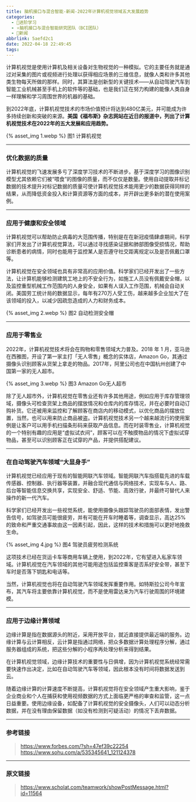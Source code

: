```yaml
---
title: 脑机接口与混合智能-新闻-2022年计算机视觉领域五大发展趋势
categories:
  - 🌙进阶学习
  - ⭐脑机接口与混合智能研究团队（BCI团队）
  - 💫新闻
abbrlink: 5aefd2c1
date: 2022-04-18 22:49:45
tags:
---
```


计算机视觉是使用计算机及相关设备对生物视觉的一种模拟。它的主要任务就是通过对采集的图片或视频进行处理以获得相应场景的三维信息，就像人类和许多其他类生物每天所做的那样。同时，其算法是创新型的关键技术——从自动驾驶汽车到智能工业机械甚至手机上的软件等的基础，也是我们正在努力构建的能像人类自身一样理解和学习周围世界的机器的基础。

到2022年底，计算机视觉技术的市场价值预计将达到480亿美元，并可能成为许多持续创新和突破的来源。**美国《福布斯》杂志网站在近日的报道中，列出了计算机视觉技术在2022年的五大发展和应用趋势。**

{% asset_img 1.webp %}
图1 计算机视觉

<!--more-->

***

### 优化数据的质量

计算机视觉的飞速发展多亏了深度学习技术的不断进步。基于深度学习的图像识别模型尤其依赖它们被“喂食”的图像的质量，而不仅仅是数量。使用自动提取并标记数据的技术提升对标记数据的质量可使计算机视觉技术能用更少的数据获得同样的结果，从而降低资金投入和计算资源等方面的成本，并开辟出更多新的潜在使用案例。

***

### 应用于健康和安全领域

计算机视觉可以帮助防止病毒的大范围传播，特别是在在新冠疫情肆虐期间，科学家们开发出了计算机视觉算法，可以通过寻找感染证据和肺部图像受损情况，帮助诊断患者的病情，同时也能用于监控某人是否遵守社交距离规定以及是否佩戴口罩等。

计算机视觉在安全领域也具有非常高的应用价值。科学家们已经开发出了一些方法，让计算机能够检测建筑工地上的不安全行为，如施工人员没有佩戴安全帽，以及监控重型机械工作范围内的人身安全，如果有人误入工作范围，机械会自动关闭。美国劳工统计局的数据显示，每年有270万人受工伤，越来越多企业加大了在该领域的投入，以减少因疏忽造成的人力和财务成本。

{% asset_img 2.webp %}
图2 自动检测安全帽

***

### 应用于零售业

2022年，计算机视觉技术将会在购物和零售领域大力普及。2018 年 1 月，亚马逊在西雅图，开设了第一家主打「无人零售」概念的实体店，Amazon Go，其通过摄像头识别顾客从货架上拿走的物品。2017年，阿里公司也在中国杭州创建了中国第一家的无人超市。

{% asset_img 3.webp %}
图3 Amazon Go无人超市

除了无人超市外，计算机视觉在零售业还有许多其他用途，例如应用于库存管理领域，摄像头可检查货架上商品的摆放情况和仓库内的库存情况，并在必要时自动订购补货。它还被用来监控和了解顾客在商店内的移动模式，以优化商品的摆放位置，当然，也可以用来防止商品被盗。计算机视觉技术另一个越来越流行的使用案例是让客户可以用手机扫描条形码来获取产品信息。而在时装零售业，计算机视觉的一个特别有趣的应用是“虚拟试衣间”，顾客可以在不触摸物品的情况下虚拟试穿物品，甚至可以识别顾客正在试穿的产品，并提供搭配建议。

***

### 在自动驾驶汽车领域“大显身手”

计算机视觉已经应用于现有的智能网联汽车领域。智能网联汽车指搭载先进的车载传感器、控制器、执行器等装置，并融合现代通信与网络技术，实现车与人、路、后台等智能信息交换共享，实现安全、舒适、节能、高效行驶，并最终可替代人来操作的新一代汽车。

科学家们已经开发出一些视觉系统，能使用摄像头跟踪驾驶员的面部表情，发出警告信号，如驾驶员可能很疲劳，并有可能在开车时睡着等，调查显示，高达25%的致命和严重交通事故由这一因素引起，因此，这样的技术和措施可以更好地挽救生命。

{% asset_img 4.jpg %}
图4 驾驶员疲劳检测系统

这项技术已经在货运卡车等商用车辆上使用，到2022年，它有望进入私家车领域。计算机视觉在汽车领域的其他可能用途包括监控乘客是否系好安全带，甚至下车时是否落下钥匙和电话等。

当然，计算机视觉也将在自动驾驶汽车领域发挥重要作用。如特斯拉公司今年宣布，其汽车将主要依靠计算机视觉，而不是使用雷达来为汽车行驶周围的环境建模。

***

### 应用于边缘计算领域

边缘计算是指在数据源头的附近，采用开放平台，就近直接提供最近端的服务。边缘计算与云计算相反，云计算是指通过网络，把众多数据计算处理程序分解，通过服务器组成的系统，把这些分解的小程序再处理分析来得到结果。

在计算机视觉领域，边缘计算技术的重要性与日俱增，因为计算机视觉系统经常需要快速作出决定，比如在自动驾驶汽车等领域，因此根本没有时间将数据发送到云。

随着边缘计算的计算速度不断提高，计算机视觉将在安全领域产生重大影响，鉴于企业商业和个人在捕获和使用视频数据的方式上面临更严格的审查和监管，这一点日益重要。使用边缘设备，如配备了计算机视觉的安全摄像头，人们可以动态分析数据，并在没有理由保留数据（如没有检测到可疑活动）的情况下丢弃数据。

***

### 参考链接

> <https://www.forbes.com/?sh=47ef39c22254>
> <https://www.sohu.com/a/535345641_121124378>

***

### 原文链接

> <https://www.scholat.com/teamwork/showPostMessage.html?id=11564>
